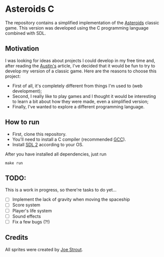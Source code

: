 # Asteroids C

The repository contains a simplified implementation of the [Asteroids](https://en.wikipedia.org/wiki/Asteroids_(video_game)) classic game. This version was developed using the C programming language combined with SDL.

## Motivation

I was looking for ideas about projects I could develop in my free time and, after reading the [Austin's](https://austinhenley.com/blog/challengingprojects.html) article, I've decided that it would be fun to try to develop my version of a classic game. Here are the reasons to choose this project:

- First of all, it's completely different from things I'm used to (web development);
- Second, I really like to play games and I thought it would be interesting to learn a bit about how they were made, even a simplified version;
- Finally, I've wanted to explore a different programming language.

## How to run
- First, clone this repository.
- You'll need to install a C compiler (recommended [GCC](https://gcc.gnu.org/)).
- Install [SDL 2](https://www.libsdl.org/) according to your OS.

After you have installed all dependencies, just run
```
make run
```

## TODO:
This is a work in progress, so there're tasks to do yet...

- [ ] Implement the lack of gravity when moving the spaceship
- [ ] Score system
- [ ] Player's life system
- [ ] Sound effects
- [ ] Fix a few bugs (?!)

## Credits

All sprites were created by [Joe Strout](https://opengameart.org/content/asteroids-vector-style-sprites).